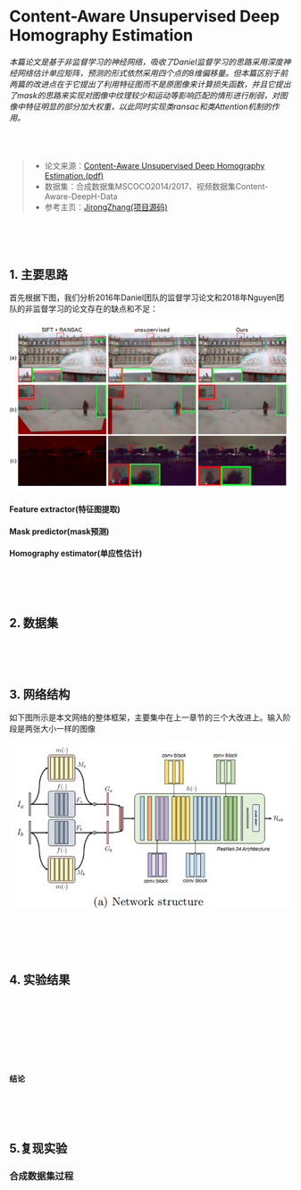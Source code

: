 # Content-Aware Unsupervised Deep Homography Estimation
###### 本篇论文是基于非监督学习的神经网络，吸收了Daniel监督学习的思路采用深度神经网络估计单应矩阵，预测的形式依然采用四个点的8维偏移量。但本篇区别于前两篇的改进点在于它提出了利用特征图而不是原图像来计算损失函数，并且它提出了mask的思路来实现对图像中纹理较少和运动等影响匹配的情形进行削弱，对图像中特征明显的部分加大权重，以此同时实现类ransac和类Attention机制的作用。<br/><br/><br/>


> - 论文来源：[Content-Aware Unsupervised Deep Homography Estimation.(pdf)](https://arxiv.org/pdf/1909.05983)
> - 数据集：合成数据集MSCOCO2014/2017、视频数据集Content-Aware-DeepH-Data
> - 参考主页：[JirongZhang(项目源码)](https://github.com/JirongZhang/DeepHomography)

<br/><br/><br/>


## 1. 主要思路
首先根据下图，我们分析2016年Daniel团队的监督学习论文和2018年Nguyen团队的非监督学习的论文存在的缺点和不足：
<div align = "center">
<img src = "../.assets/Content-aware/comparison.png" width = "700">  
</div>

> 


#### Feature extractor(特征图提取)

#### Mask predictor(mask预测)

#### Homography estimator(单应性估计)




<br/><br/><br/>
## 2. 数据集




<br/><br/><br/>
## 3. 网络结构
如下图所示是本文网络的整体框架，主要集中在上一章节的三个大改进上。输入阶段是两张大小一样的图像
<br/>
<div align=center>
  <img src="../.assets/Content-aware/Network structure.png" width="700">
  </div>
  
<br/>



```python

```


<br/><br/>
## 4. 实验结果


<br/>




<br/><br/><br/><br/><br/>
#### 结论


<br/><br/><br/>


## 5.复现实验
### 合成数据集过程


